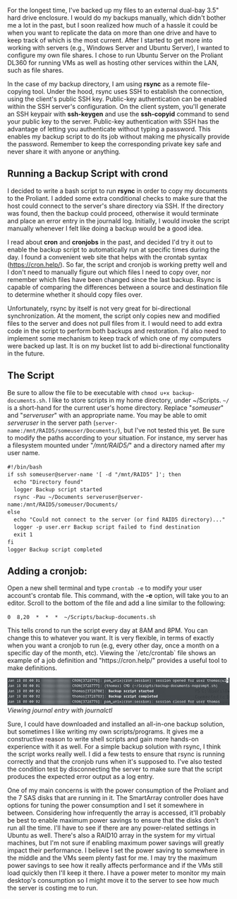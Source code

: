 For the longest time, I've backed up my files to an external dual-bay 3.5" hard drive enclosure. I would do my backups manually, which didn't bother me a lot in the past, but I soon realized how much of a hassle it could be when you want to replicate the data on more than one drive and have to keep track of which is the most current. After I started to get more into working with servers (e.g., Windows Server and Ubuntu Server), I wanted to configure my own file shares. I chose to run Ubuntu Server on the Proliant DL360 for running VMs as well as hosting other services within the LAN, such as file shares.

In the case of my backup directory, I am using **rsync** as a remote file-copying tool. Under the hood, rsync uses SSH to establish the connection, using the client's public SSH key. Public-key authentication can be enabled within the SSH server's configuration. On the client system, you'll generate an SSH keypair with **ssh-keygen** and use the **ssh-copyid** command to send your public key to the server. Public-key authentication with SSH has the advantage of letting you authenticate without typing a password. This enables my backup script to do its job without making me physically provide the password. Remember to keep the corresponding private key safe and never share it with anyone or anything.

## Running a Backup Script with crond
I decided to write a bash script to run **rsync** in order to copy my documents to the Proliant. I added some extra conditional checks to make sure that the host could connect to the server's share directory via SSH. If the directory was found, then the backup could proceed, otherwise it would terminate and place an error entry in the journald log. Initially, I would invoke the script manually whenever I felt like doing a backup would be a good idea.

I read about **cron** and **cronjobs** in the past, and decided I'd try it out to enable the backup script to automatically run at specific times during the day. I found a convenient web site that helps with the crontab syntax (https://cron.help/). So far, the script and cronjob is working pretty well and I don't need to manually figure out which files I need to copy over, nor remember which files have been changed since the last backup. Rsync is capable of comparing the differences between a source and destination file to determine whether it should copy files over.

Unfortunately, rsync by itself is not very great for bi-directional synchronization. At the moment, the script only copies new and modified files to the server and does not pull files from it. I would need to add extra code in the script to perform both backups and restoration. I'd also need to implement some mechanism to keep track of which one of my computers were backed up last. It is on my bucket list to add bi-directional functionality in the future.

## The Script
Be sure to allow the file to be executable with `chmod u+x backup-documents.sh`.
I like to store scripts in my home directory, under ~/Scripts. `~/` is a short-hand for the current user's home directory.
Replace "_someuser_" and "_serveruser_" with an appropriate name. You may be able to omit _serveruser_ in the server path (`server-name:/mnt/RAID5/someuser/Documents/`), but I've not tested this yet. Be sure to modify the paths according to your situation. For instance, my server has a filesystem mounted under "_/mnt/RAID5/_" and a directory named after my user name.

<p><code>#!/bin/bash
if ssh someuser@server-name '[ -d "/mnt/RAID5" ]'; then
  echo "Directory found"
  logger Backup script started
  rsync -Pau ~/Documents serveruser@server-name:/mnt/RAID5/someuser/Documents/
else
  echo "Could not connect to the server (or find RAID5 directory)..."
  logger -p user.err Backup script failed to find destination
  exit 1
fi
logger Backup script completed
</code></p>

## Adding a cronjob:
Open a new shell terminal and type `crontab -e` to modify your user account's crontab file. This command, with the **-e** option, will take you to an editor. Scroll to the bottom of the file and add a line similar to the following:
<p><code>0  8,20  *  *  *  ~/Scripts/backup-documents.sh</code></p>
<p>This tells crond to run the script every day at 8AM and 8PM. You can change this to whatever you want. It is very flexible, in terms of exactly when you want a cronjob to run (e.g, every other day, once a month on a specific day of the month, etc). Viewing the `/etc/crontab` file shows an example of a job definition and "https://cron.help/" provides a useful tool to make definitions.</p>

![alt text](images/backup-log-debian.jpg)\
*Viewing journal entry with journalctl*

<p>Sure, I could have downloaded and installed an all-in-one backup solution, but sometimes I like writing my own scripts/programs. It gives me a constructive reason to write shell scripts and gain more hands-on experience with it as well. For a simple backup solution with rsync, I think the script works really well. I did a few tests to ensure that rsync is running correctly and that the cronjob runs when it's supposed to. I've also tested the condition test by disconnecting the server to make sure that the script produces the expected error output as a log entry.</p>

<p>One of my main concerns is with the power consumption of the Proliant and the 7 SAS disks that are running in it. The SmartArray controller does have options for tuning the power consumption and I set it somewhere in between. Considering how infrequently the array is accessed, it'll probably be best to enable maximum power savings to ensure that the disks don't run all the time. I'll have to see if there are any power-related settings in Ubuntu as well.
There's also a RAID10 array in the system for my virtual machines, but I'm not sure if enabling maximum power savings will greatly impact their performance. I believe I set the power saving to somewhere in the middle and the VMs seem plenty fast for me. I may try the maximum power savings to see how it really affects performance and if the VMs still load quickly then I'll keep it there. I have a power meter to monitor my main desktop's consumption so I might move it to the server to see how much the server is costing me to run.</p>
